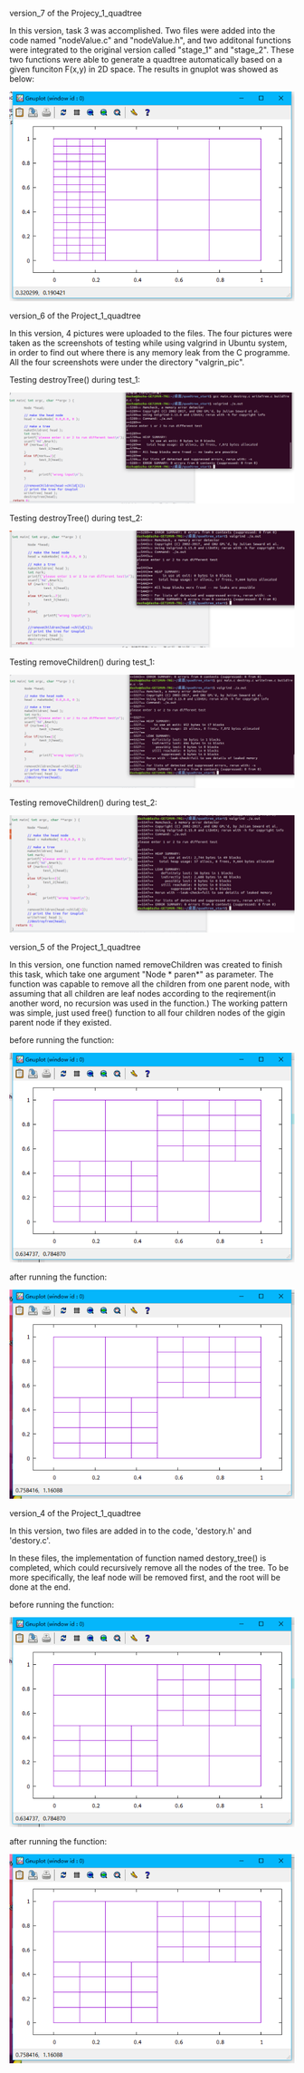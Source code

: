 version_7 of the Projecy_1_quadtree

In this version, task 3 was accomplished. Two files were added into the code named "nodeValue.c" and "nodeValue.h",  and two additonal functions were integrated to the original version called "stage_1" and "stage_2". These two functions were able to generate a quadtree automatically based on a given funciton F(x,y) in 2D space. The results in gnuplot was showed as below:

![](./task3.png)

version_6 of the Project_1_quadtree

In this version, 4 pictures were uploaded to the files. The four pictures were taken as the screenshots of testing while using valgrind in Ubuntu system, in order to find out where there is any memory leak from the C programme. All the four screenshots were under the directory "valgrin_pic".

Testing destroyTree() during test_1:



![](./valgrin_pic/destroyTree_test_1.png)

Testing destroyTree() during test_2:

![](./valgrin_pic/destroyTree_test_2.png)

Testing removeChildren() during test_1:

![](./valgrin_pic/removeChildren_test_1.png)

Testing removeChildren() during test_2:

![](./valgrin_pic/removeChildren_test_2.png)

version_5 of the Project_1_quadtree

In this version,  one function named removeChildren was created to finish this task, which take one argument "Node * paren*" as parameter. The function was capable to remove all the children from one parent node, with assuming that all children are leaf nodes according to the reqirement(in another word, no recursion was used in the function.) The working pattern was simple, just used free() function to all four children nodes of the gigin parent node if they existed. 

before running the function:

![](./test_2.png)

after running the function:

![](./removeChildren.png)

version_4 of the Project_1_quadtree

In this version, two files are added in to the code, 'destory.h' and 'destory.c'.

In these files, the implementation of function named destory_tree() is completed, which could recursively remove all the nodes of the tree. To be more specifically, the leaf node will be removed first, and the root will be done at the end.

before running the function:

![before running the function destory_Tree()](./test_2.png)

after running the function:

![after running the function destroy_Tree()](./removeChildren.png)
